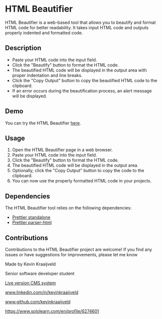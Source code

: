 # HTML Beautifier

HTML Beautifier is a web-based tool that allows you to beautify and format HTML code for better readability. It takes input HTML code and outputs properly indented and formatted code.

## Description

- Paste your HTML code into the input field.
- Click the "Beautify" button to format the HTML code.
- The beautified HTML code will be displayed in the output area with proper indentation and line breaks.
- Click the "Copy Output" button to copy the beautified HTML code to the clipboard.
- If an error occurs during the beautification process, an alert message will be displayed.

## Demo
You can try the HTML Beautifier [here](https://www.sololearn.com/compiler-playground/W12F5qkHOt0J).

## Usage

1. Open the HTML Beautifier page in a web browser.
2. Paste your HTML code into the input field.
3. Click the "Beautify" button to format the HTML code.
4. The beautified HTML code will be displayed in the output area.
5. Optionally, click the "Copy Output" button to copy the code to the clipboard.
6. You can now use the properly formatted HTML code in your projects.

## Dependencies

The HTML Beautifier tool relies on the following dependencies:

- [Prettier standalone](https://cdn.jsdelivr.net/npm/prettier@2.4.1/standalone.js)
- [Prettier parser-html](https://cdn.jsdelivr.net/npm/prettier@2.4.1/parser-html.js)


## Contributions

Contributions to the HTML Beautifier project are welcome! If you find any issues or have suggestions for improvements, please let me know

Made by Kevin Kraaijveld

Senior software developer student

[Live version CMS system](https://kevii.nl/php/cms_system/)

www.linkedin.com/in/kevinkraaijveld

www.github.com/kevinkraaijveld

https://www.sololearn.com/en/profile/6274601
